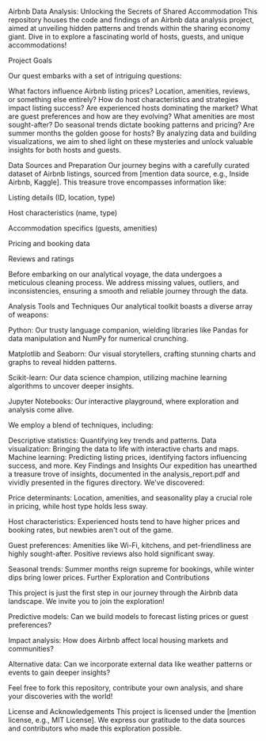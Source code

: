
Airbnb Data Analysis: Unlocking the Secrets of Shared Accommodation
This repository houses the code and findings of an Airbnb data analysis project, aimed at unveiling hidden patterns and trends within the sharing economy giant. Dive in to explore a fascinating world of hosts, guests, and unique accommodations!

Project Goals

Our quest embarks with a set of intriguing questions:

What factors influence Airbnb listing prices? Location, amenities, reviews, or something else entirely?
How do host characteristics and strategies impact listing success? Are experienced hosts dominating the market?
What are guest preferences and how are they evolving? What amenities are most sought-after?
Do seasonal trends dictate booking patterns and pricing? Are summer months the golden goose for hosts?
By analyzing data and building visualizations, we aim to shed light on these mysteries and unlock valuable insights for both hosts and guests.

Data Sources and Preparation
Our journey begins with a carefully curated dataset of Airbnb listings, sourced from [mention data source, e.g., Inside Airbnb, Kaggle]. This treasure trove encompasses information like:

Listing details (ID, location, type)

Host characteristics (name, type)

Accommodation specifics (guests, amenities)

Pricing and booking data

Reviews and ratings

Before embarking on our analytical voyage, the data undergoes a meticulous cleaning process. We address missing values, outliers, and inconsistencies, ensuring a smooth and reliable journey through the data.

Analysis Tools and Techniques
Our analytical toolkit boasts a diverse array of weapons:

Python: Our trusty language companion, wielding libraries like Pandas for data manipulation and NumPy for numerical crunching.

Matplotlib and Seaborn: Our visual storytellers, crafting stunning charts and graphs to reveal hidden patterns.

Scikit-learn: Our data science champion, utilizing machine learning algorithms to uncover deeper insights.

Jupyter Notebooks: Our interactive playground, where exploration and analysis come alive.

We employ a blend of techniques, including:

Descriptive statistics: Quantifying key trends and patterns.
Data visualization: Bringing the data to life with interactive charts and maps.
Machine learning: Predicting listing prices, identifying factors influencing success, and more.
Key Findings and Insights
Our expedition has unearthed a treasure trove of insights, documented in the analysis_report.pdf and vividly presented in the figures directory. We've discovered:

Price determinants: Location, amenities, and seasonality play a crucial role in pricing, while host type holds less sway.

Host characteristics: Experienced hosts tend to have higher prices and booking rates, but newbies aren't out of the game.

Guest preferences: Amenities like Wi-Fi, kitchens, and pet-friendliness are highly sought-after. Positive reviews also hold significant sway.

Seasonal trends: Summer months reign supreme for bookings, while winter dips bring lower prices.
Further Exploration and Contributions

This project is just the first step in our journey through the Airbnb data landscape. We invite you to join the exploration!

Predictive models: Can we build models to forecast listing prices or guest preferences?

Impact analysis: How does Airbnb affect local housing markets and communities?

Alternative data: Can we incorporate external data like weather patterns or events to gain deeper insights?

Feel free to fork this repository, contribute your own analysis, and share your discoveries with the world!

License and Acknowledgements
This project is licensed under the [mention license, e.g., MIT License]. We express our gratitude to the data sources and contributors who made this exploration possible.


